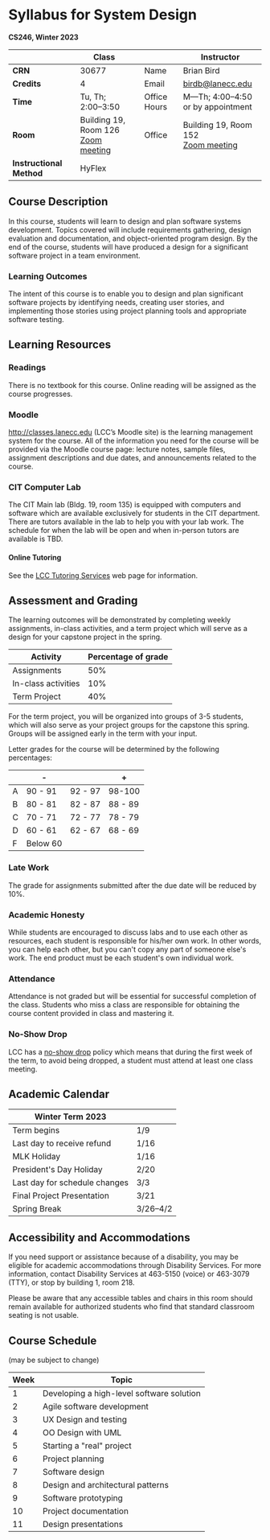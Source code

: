 # Syllabus for System Design

**CS246, Winter 2023**

|     | Class |      |    | Instructor |
| -------- | ------------------------ | ---- | ------------ | ---------------------- |
| **CRN** | 30677          |      | Name         | Brian Bird             |
| **Credits** | 4                        |      | Email        | birdb@lanecc.edu       |
| **Time** | Tu, Th; 2:00&ndash;3:50 |      | Office Hours | M&mdash;Th; 4:00&ndash;4:50<br /> or by appointment |
| **Room** | Building 19, Room 126<br />[Zoom meeting](https://lanecc.zoom.us/j/97011529905) |      | Office | Building 19, Room 152<br />[Zoom meeting](https://lanecc.zoom.us/j/97027167891) |
| **Instructional Method** | HyFlex | |  |  |



## Course Description 

In this course, students will learn to design and plan software systems development. Topics covered will include requirements gathering, design evaluation and documentation, and object-oriented program design. By the end of the course, students will have produced a design for a significant software project in a team environment. 

### Learning Outcomes 

The intent of this course is to enable you to design and plan significant software projects by identifying needs, creating user stories, and implementing those stories using project planning tools and appropriate software testing. 



## Learning Resources 

### Readings

There is no textbook for this course. Online reading will be assigned as the course progresses.

### Moodle 

http://classes.lanecc.edu (LCC’s Moodle site) is the learning management system for the course. All of the information you need for the course will be provided via the Moodle course page: lecture notes, sample files, assignment descriptions and due dates, and announcements related to the course. 

### CIT Computer Lab

The CIT Main lab (Bldg. 19, room 135) is equipped with computers and software which are available exclusively for students in the CIT department. There are tutors available in the lab to help you with your lab work. The schedule for when the lab will be open and when in-person tutors are available is TBD.

#### Online Tutoring

See the [LCC Tutoring Services](https://www.lanecc.edu/tutor) web page for information.

## Assessment and Grading

The learning outcomes will be demonstrated by completing weekly assignments, in-class activities, and a term project which will serve as a design for your capstone project in the spring. 

| Activity            | Percentage of grade |
| ------------------- | ------------------- |
| Assignments         | 50%                 |
| In-class activities | 10%                 |
| Term Project        | 40%                 |

For the term project, you will be organized into groups of 3-5 students, which will also serve as your project groups for the capstone this spring. Groups will be assigned early in the term with your input. 

Letter grades for the course will be determined by the following percentages:        

|      | -        |         | +       |
| ---- | -------- | ------- | ------- |
| A    | 90 - 91  | 92 - 97 | 98-100  |
| B    | 80 - 81  | 82 - 87 | 88 - 89 |
| C    | 70 - 71  | 72 - 77 | 78 - 79 |
| D    | 60 - 61  | 62 - 67 | 68 - 69 |
| F    | Below 60 |         |         |



### Late Work

The grade for assignments submitted after the due date will be reduced by 10%.

### Academic Honesty

While students are encouraged to discuss labs and to use each other as resources, each student is responsible for his/her own work. In other words, you can help each other, but you can't copy any part of someone else's work. The end product must be each student's own individual work.

### Attendance

Attendance is not graded but will be essential for successful completion of the class. Students who miss a class are responsible for obtaining the course content provided in class and mastering it. 

### No-Show Drop

LCC has a [no-show drop](https://www.lanecc.edu/esfs/noshow-drops) policy which means that during the first week of the term, to avoid being dropped, a student must attend at least one class meeting.



## Academic Calendar

| Winter Term 2023              |                |
| ----------------------------- | -------------- |
| Term begins                   | 1/9            |
| Last day to receive refund    | 1/16           |
| MLK Holiday                   | 1/16           |
| President's Day Holiday       | 2/20           |
| Last day for schedule changes | 3/3            |
| Final Project Presentation    | 3/21           |
| Spring Break                  | 3/26&ndash;4/2 |



## Accessibility and Accommodations

If you need support or assistance because of a disability, you may be eligible for academic accommodations through Disability Services. For more information, contact Disability Services at 463-5150 (voice) or 463-3079 (TTY), or stop by building 1, room 218. 

Please be aware that any accessible tables and chairs in this room should remain available for authorized students who find that standard classroom seating is not usable.



## Course Schedule 

(may be subject to change)

| Week | Topic                                     |
| ---- | ----------------------------------------- |
| 1    | Developing a high-level software solution |
| 2    | Agile software development                |
| 3    | UX Design and testing                     |
| 4    | OO Design with UML                        |
| 5    | Starting a "real" project                 |
| 6    | Project planning                          |
| 7    | Software design                           |
| 8    | Design and architectural patterns         |
| 9    | Software prototyping                      |
| 10   | Project documentation                     |
| 11   | Design presentations                      |
